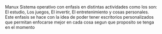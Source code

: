 Manux
Sistema operativo con enfasis en distintas actividades como los son: El estudio, Los juegos, El invertir, El entretenimiento y cosas personales. Este enfasis se hace con la idea
de poder tener escritorios personalizados que permitan enfocarse mejor en cada cosa segun que proposito se tenga en el momento
